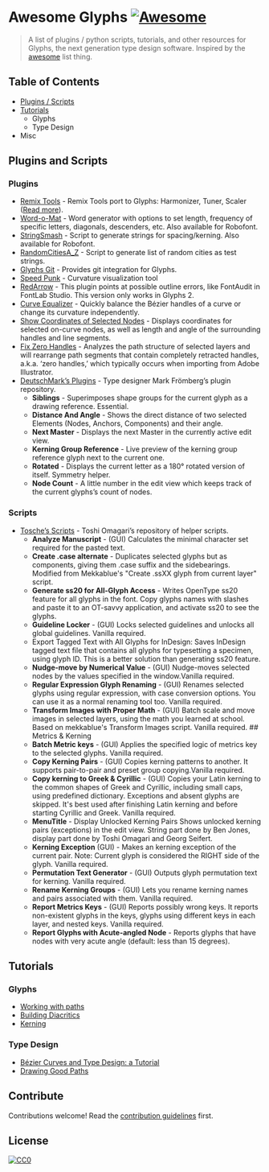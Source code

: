 # Awesome Glyphs [![Awesome](https://cdn.rawgit.com/sindresorhus/awesome/d7305f38d29fed78fa85652e3a63e154dd8e8829/media/badge.svg)](https://github.com/sindresorhus/awesome)

> A list of plugins / python scripts, tutorials, and other resources for Glyphs, the next generation type design software. 
> Inspired by the [awesome](https://github.com/sindresorhus/awesome) list thing.

## Table of Contents
- [Plugins / Scripts](#plugins-and-scripts)
- [Tutorials](#tutorials)
	- Glyphs
	- Type Design
- Misc

## Plugins and Scripts
### Plugins
- [Remix Tools](http://remix-tools.com/glyphsapp) - Remix Tools port to Glyphs: Harmonizer, Tuner, Scaler ([Read more](http://remix-tools.com/)).
- [Word-o-Mat](https://github.com/ninastoessinger/word-o-mat) - Word generator with options to set length, frequency of specific letters, diagonals, descenders, etc. Also available for Robofont. 
- [StringSmash](https://github.com/BelaFrank/StringSmash) - Script to generate strings for spacing/kerning. Also available for Robofont.
- [RandomCitiesA_Z](https://github.com/arialcrime/PythonLab/tree/master/RandomCitiesA_Z) - Script to generate list of random cities as test strings.
- [Glyphs Git](https://github.com/simoncozens/GlyphsGit) - Provides git integration for Glyphs.
- [Speed Punk](https://yanone.de/typedesign/code/speedpunk/) - Curvature visualization tool
- [RedArrow](https://github.com/jenskutilek/RedArrow-Glyphs) - This plugin points at possible outline errors, like FontAudit in FontLab Studio. This version only works in Glyphs 2.
- [Curve Equalizer](https://github.com/jenskutilek/Curve-Equalizer) - Quickly balance the Bézier handles of a curve or change its curvature independently.
- [Show Coordinates of Selected Nodes](https://github.com/mekkablue/ShowCoordinatesOfSelectedNodes) - Displays coordinates for selected on-curve nodes, as well as length and angle of the surrounding handles and line segments.
- [Fix Zero Handles](https://github.com/jenskutilek/RedArrow-Glyphs) - Analyzes the path structure of selected layers and will rearrange path segments that contain completely retracted handles, a.k.a. ‘zero handles,’ which typically occurs when importing from Adobe Illustrator.
- [DeutschMark’s Plugins](https://github.com/DeutschMark/Glyphsapp-Plugins) - Type designer Mark Frömberg’s plugin repository.
	- **Siblings** - Superimposes shape groups for the current glyph as a drawing reference. Essential.
	- **Distance And Angle** - Shows the direct distance of two selected Elements (Nodes, Anchors, Components) and their angle.
	- **Next Master** - Displays the next Master in the currently active edit view.
	- **Kerning Group Reference** - Live preview of the kerning group reference glyph next to the current one.
	- **Rotated** - Displays the current letter as a 180° rotated version of itself. Symmetry helper.
	- **Node Count** - A little number in the edit view which keeps track of the current glyphs’s count of nodes.

### Scripts
- [Tosche’s Scripts](https://github.com/Tosche/Glyphs-Scripts) - Toshi Omagari’s repository of helper scripts.
	- **Analyze Manuscript** - (GUI) Calculates the minimal character set required for the pasted text.
	- **Create .case alternate** - Duplicates selected glyphs but as components, giving them .case suffix and the sidebearings. Modified from Mekkablue's "Create .ssXX glyph from current layer" script.
	- **Generate ss20 for All-Glyph Access** - Writes OpenType ss20 feature for all glyphs in the font. Copy glyphs names with slashes and paste it to an OT-savvy application, and activate ss20 to see the glyphs.
	- **Guideline Locker** - (GUI) Locks selected guidelines and unlocks all global guidelines. Vanilla required.
	- Export Tagged Text with All Glyphs for InDesign: Saves InDesign tagged text file that contains all glyphs for typesetting a specimen, using glyph ID. This is a better solution than generating ss20 feature.
	- **Nudge-move by Numerical Value** - (GUI) Nudge-moves selected nodes by the values specified in the window.Vanilla required.
	- **Regular Expression Glyph Renaming** - (GUI) Renames selected glyphs using regular expression, with case conversion options. You can use it as a normal renaming tool too. Vanilla required.
	- **Transform Images with Proper Math** - (GUI) Batch scale and move images in selected layers, using the math you learned at school. Based on mekkablue's Transform Images script. Vanilla required. ## Metrics & Kerning
	- **Batch Metric keys** - (GUI) Applies the specified logic of metrics key to the selected glyphs. Vanilla required.
	- **Copy Kerning Pairs** - (GUI) Copies kerning patterns to another. It supports pair-to-pair and preset group copying.Vanilla required.
	- **Copy kerning to Greek & Cyrillic** - (GUI) Copies your Latin kerning to the common shapes of Greek and Cyrillic, including small caps, using predefined dictionary. Exceptions and absent glyphs are skipped. It's best used after finishing Latin kerning and before starting Cyrillic and Greek. Vanilla required.
	- **MenuTitle** - Display Unlocked Kerning Pairs Shows unlocked kerning pairs (exceptions) in the edit view. String part done by Ben Jones, display part done by Toshi Omagari and Georg Seifert.
	- **Kerning Exception** (GUI) - Makes an kerning exception of the current pair. Note: Current glyph is considered the RIGHT side of the glyph. Vanilla required.
	- **Permutation Text Generator** - (GUI) Outputs glyph permutation text for kerning. Vanilla required.
	- **Rename Kerning Groups** - (GUI) Lets you rename kerning names and pairs associated with them. Vanilla required.
	- **Report Metrics Keys** - (GUI) Reports possibly wrong keys. It reports non-existent glyphs in the keys, glyphs using different keys in each layer, and nested keys. Vanilla required.
	- **Report Glyphs with Acute-angled Node** - Reports glyphs that have nodes with very acute angle (default: less than 15 degrees).

## Tutorials
### Glyphs
- [Working with paths](https://vimeo.com/43552747)
- [Building Diacritics](https://vimeo.com/43551729)
- [Kerning](https://vimeo.com/44454636)

### Type Design
- [Bézier Curves and Type Design: a Tutorial](http://learn.scannerlicker.net/2014/04/16/bezier-curves-and-type-design-a-tutorial/)
- [Drawing Good Paths](https://glyphsapp.com/tutorials/drawing-good-paths)

## Contribute
Contributions welcome! Read the [contribution guidelines](contribute.md) first.

## License
[![CC0](http://i.creativecommons.org/p/zero/1.0/88x31.png)](http://creativecommons.org/publicdomain/zero/1.0/)
